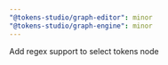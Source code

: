 ```yaml
---
"@tokens-studio/graph-editor": minor
"@tokens-studio/graph-engine": minor
---
```


Add regex support to select tokens node
